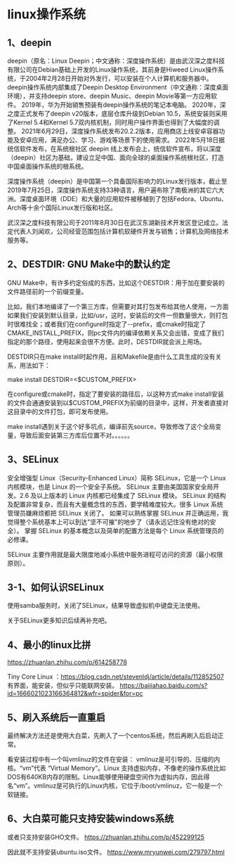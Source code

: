 # linux操作系统

## 1、deepin
deepin（原名：Linux Deepin；中文通称：深度操作系统）是由武汉深之度科技有限公司在Debian基础上开发的Linux操作系统，其前身是Hiweed Linux操作系统，于2004年2月28日开始对外发行，可以安装在个人计算机和服务器中。
deepin操作系统内部集成了Deepin Desktop Environment（中文通称：深度桌面环境），并支持deepin store、deepin Music、deepin Movie等第一方应用软件。
2019年，华为开始销售预装有deepin操作系统的笔记本电脑。
2020年，深之度正式发布了deepin v20版本，底层仓库升级到Debian 10.5，系统安装则采用了Kernel 5.4和Kernel 5.7双内核机制，同时用户操作界面也得到了大幅度的调整。
2021年6月29日，深度操作系统发布20.2.2版本，应用商店上线安卓容器功能及安卓应用，满足办公、学习、游戏等场景下的使用需求。
2022年5月18日据统信软件发布，在系统根社区 deepin 线上发布会上，统信软件宣布，将以深度（deepin）社区为基础，建设立足中国、面向全球的桌面操作系统根社区，打造中国桌面操作系统的根系统。

深度操作系统（deepin）是中国第一个具备国际影响力的Linux发行版本，截止至2019年7月25日，深度操作系统支持33种语言，用户遍布除了南极洲的其它六大洲。深度桌面环境（DDE）和大量的应用软件被移植到了包括Fedora、Ubuntu、Arch等十余个国际Linux发行版和社区。

武汉深之度科技有限公司于2011年8月30日在武汉东湖新技术开发区登记成立。法定代表人刘闻欢，公司经营范围包括计算机软硬件开发与销售；计算机及网络技术服务等。

## 2、DESTDIR: GNU Make中的默认约定
GNU Make中，有许多约定俗成的东西，比如这个DESTDIR：用于加在要安装的文件路径前的一个前缀变量。

比如，我们本地编译了一个第三方库，但需要对其打包发布给其他人使用，一方面如果我们安装到默认目录，比如/usr，这时，安装后的文件一但数量很大，则打包时很难找全；或者我们在configure时指定了--prefix，或cmake时指定了CMAKE_INSTALL_PREFIX，则pc文件内的编译依赖关系又会出错，变成了我们指定的那个路径，使用起来会很不方便。此时，DESTDIR就会派上用场。

DESTDIR只在make install时起作用，且和Makefile是由什么工具生成的没有关系，用法如下：

make install DESTDIR=<$CUSTOM_PREFIX>

在configure或cmake时，指定了要安装的路径后，以这种方式make install安装的文件会通通安装到以$CUSTOM_PREFIX为前缀的目录中，这样，开发者直接对这目录中的文件打包，即可发布使用。

make install遇到关于这个好多坑点，编译前先source，导致修改了这个全局变量，导致后面安装第三方库后位置不对。。。。。。

## 3、SELinux
安全增强型 Linux（Security-Enhanced Linux）简称 SELinux，它是一个 Linux 内核模块，也是 Linux 的一个安全子系统。
SELinux 主要由美国国家安全局开发。2.6 及以上版本的 Linux 内核都已经集成了 SELinux 模块。
SELinux 的结构及配置非常复杂，而且有大量概念性的东西，要学精难度较大。很多 Linux 系统管理员嫌麻烦都把 SELinux 关闭了。
如果可以熟练掌握 SELinux 并正确运用，我觉得整个系统基本上可以到达"坚不可摧"的地步了（请永远记住没有绝对的安全）。
掌握 SELinux 的基本概念以及简单的配置方法是每个 Linux 系统管理员的必修课。

SELinux 主要作用就是最大限度地减小系统中服务进程可访问的资源（最小权限原则）。

## 3-1、如何认识SELinux
使用samba服务时，关闭了SELinux，结果导致虚拟机中键盘无法使用。

关于SELinux更多知识后续再补充吧。

## 4、最小的linux比拼
https://zhuanlan.zhihu.com/p/614258778

Tiny Core Linux ：https://blog.csdn.net/stevenldj/article/details/112852507
有界面，能安装，但似乎只能联网安装。
https://baijiahao.baidu.com/s?id=1666021023166364812&wfr=spider&for=pc

## 5、刷入系统后一直重启
最终解决方法还是使用大白菜，先刷入了一个centos系统，然后再刷入后启动正常。

看安装过程中有一个叫vmlinuz的文件在安装： 
vmlinuz是可引导的、压缩的内核。“vm”代表 “Virtual Memory”。Linux 支持虚拟内存，不像老的操作系统比如DOS有640KB内存的限制。Linux能够使用硬盘空间作为虚拟内存，因此得名“vm”。vmlinuz是可执行的Linux内核，它位于/boot/vmlinuz，它一般是一个软链接。

## 6、大白菜可能只支持安装windows系统
或者只支持安装GHO文件。
https://zhuanlan.zhihu.com/p/452299125

因此就不支持安装ubuntu.iso文件。
https://www.mryunwei.com/279797.html
